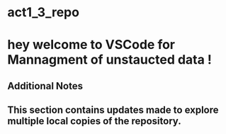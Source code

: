 # act1_3_repo
 # hey welcome to VSCode for Mannagment of unstaucted data !
## Additional Notes
## This section contains updates made to explore multiple local copies of the repository.
